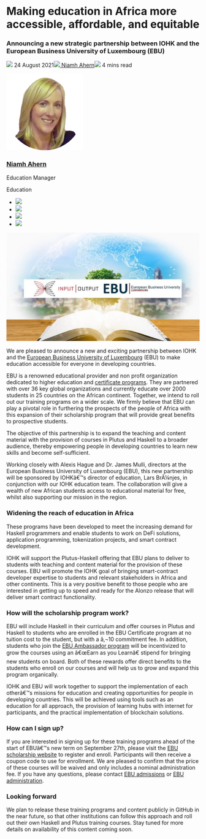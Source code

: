 # Making education in Africa more accessible, affordable, and equitable
### **Announcing a new strategic partnership between IOHK and the European Business University of Luxembourg (EBU)**
![](img/2021-08-24-making-education-in-africa-more-accessible-affordable-and-equitable.002.png) 24 August 2021![](img/2021-08-24-making-education-in-africa-more-accessible-affordable-and-equitable.002.png)[ Niamh Ahern](/en/blog/authors/niamh-ahern/page-1/)![](img/2021-08-24-making-education-in-africa-more-accessible-affordable-and-equitable.003.png) 4 mins read

![Niamh Ahern](img/2021-08-24-making-education-in-africa-more-accessible-affordable-and-equitable.004.png)[](/en/blog/authors/niamh-ahern/page-1/)
### [**Niamh Ahern**](/en/blog/authors/niamh-ahern/page-1/)
Education Manager

Education

- ![](img/2021-08-24-making-education-in-africa-more-accessible-affordable-and-equitable.005.png)[](mailto:niamh.ahern@iohk.io "Email")
- ![](img/2021-08-24-making-education-in-africa-more-accessible-affordable-and-equitable.006.png)[](https://www.linkedin.com/in/niamh-ahern-67849949/ "LinkedIn")
- ![](img/2021-08-24-making-education-in-africa-more-accessible-affordable-and-equitable.007.png)[](https://twitter.com/nahern_iohk?lang=en "Twitter")
- ![](img/2021-08-24-making-education-in-africa-more-accessible-affordable-and-equitable.008.png)[](https://github.com/nahern "GitHub")

![Making education in Africa more accessible, affordable, and equitable](img/2021-08-24-making-education-in-africa-more-accessible-affordable-and-equitable.009.jpeg)

We are pleased to announce a new and exciting partnership between IOHK and the [European Business University of Luxembourg](https://ebu.lu/) (EBU) to make education accessible for everyone in developing countries.

EBU is a renowned educational provider and non profit organization dedicated to higher education and [certificate programs](https://connect.ebu.lu/). They are partnered with over 36 key global organizations and currently educate over 2000 students in 25 countries on the African continent. Together, we intend to roll out our training programs on a wider scale. We firmly believe that EBU can play a pivotal role in furthering the prospects of the people of Africa with this expansion of their scholarship program that will provide great benefits to prospective students.

The objective of this partnership is to expand the teaching and content material with the provision of courses in Plutus and Haskell to a broader audience, thereby empowering people in developing countries to learn new skills and become self-sufficient. 

Working closely with Alexis Hague and Dr. James Mulli, directors at the European Business University of Luxembourg (EBU), this new partnership will be sponsored by IOHKâ€™s director of education, Lars BrÃ¼njes, in conjunction with our IOHK education team. The collaboration will give a wealth of new African students access to educational material for free, whilst also supporting our mission in the region. 
### **Widening the reach of education in Africa**
These programs have been developed to meet the increasing demand for Haskell programmers and enable students to work on DeFi solutions, application programming, tokenization projects, and smart contract development.

IOHK will support the Plutus-Haskell offering that EBU plans to deliver to students with teaching and content material for the provision of these courses. EBU will promote the IOHK goal of bringing smart-contract developer expertise to students and relevant stakeholders in Africa and other continents. This is a very positive benefit to those people who are interested in getting up to speed and ready for the Alonzo release that will deliver smart contract functionality.
### **How will the scholarship program work?**
EBU will include Haskell in their curriculum and offer courses in Plutus and Haskell to students who are enrolled in the EBU Certificate program at no tuition cost to the student, but with a â‚¬10 commitment fee. In addition, students who join the [EBU Ambassador program](https://www.youtube.com/watch?v=NukBbBP43Ss) will be incentivized to grow the courses using an â€œEarn as you Learnâ€ stipend for bringing new students on board. Both of these rewards offer direct benefits to the students who enroll on our courses and will help us to grow and expand this program organically.

IOHK and EBU will work together to support the implementation of each otherâ€™s missions for education and creating opportunities for people in developing countries. This will be achieved using tools such as an education for all approach, the provision of learning hubs with internet for participants, and the practical implementation of blockchain solutions. 
### **How can I sign up?**
If you are interested in signing up for these training programs ahead of the start of EBUâ€™s new term on September 27th, please visit the [EBU scholarship website](https://connect.ebu.lu/) to register and enroll. Participants will then receive a coupon code to use for enrollment. We are pleased to confirm that the price of these courses will be waived and only includes a nominal administration fee. If you have any questions, please contact [EBU admissions](mailto:admission@ebu.lu) or [EBU administration](mailto:admin@ebu.lu).
### **Looking forward**
We plan to release these training programs and content publicly in GitHub in the near future, so that other institutions can follow this approach and roll out their own Haskell and Plutus training courses. Stay tuned for more details on availability of this content coming soon. 
